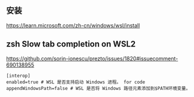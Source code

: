 ## 安装
https://learn.microsoft.com/zh-cn/windows/wsl/install

## zsh Slow tab completion on WSL2 

https://github.com/sorin-ionescu/prezto/issues/1820#issuecomment-690138955

```
[interop]
enabled=true # WSL 是否支持启动 Windows 进程。 for code
appendWindowsPath=false # WSL 是否将 Windows 路径元素添加到$PATH环境变量。
```